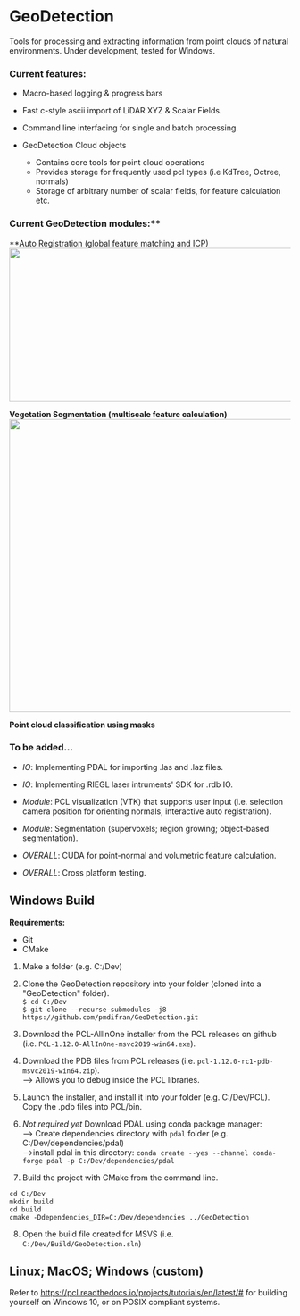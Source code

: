 # GeoDetection
Tools for processing and extracting information from point clouds of natural environments. Under development, tested for Windows. 

### Current features:
- Macro-based logging & progress bars
- Fast c-style ascii import of LiDAR XYZ & Scalar Fields.
- Command line interfacing for single and batch processing.

- GeoDetection Cloud objects
  - Contains core tools for point cloud operations
  - Provides storage for frequently used pcl types (i.e KdTree, Octree, normals)
  - Storage of arbitrary number of scalar fields, for feature calculation etc. 

### Current GeoDetection modules:**
**Auto Registration (global feature matching and ICP)
<img src="https://user-images.githubusercontent.com/64287741/135674654-be7a1585-3409-4641-b595-2a7715a090cc.PNG" width="1000" height="275">

**Vegetation Segmentation (multiscale feature calculation)**
<img src="https://user-images.githubusercontent.com/64287741/135675257-96e6b762-a54b-4658-861a-d77bd897a8e2.PNG" width="1000" height="525">

**Point cloud classification using masks**

### To be added...
-  _IO_: Implementing PDAL for importing .las and .laz files.
-  _IO_: Implementing RIEGL laser intruments' SDK for .rdb IO.

-  _Module_: PCL visualization (VTK) that supports user input (i.e. selection camera position for orienting normals, interactive auto registration).
-  _Module_: Segmentation (supervoxels; region growing; object-based segmentation).

-  _OVERALL_: CUDA for point-normal and volumetric feature calculation.
-  _OVERALL_: Cross platform testing.

## Windows Build

**Requirements:**
- Git
- CMake

1. Make a folder (e.g. C:/Dev)

2. Clone the GeoDetection repository into your folder (cloned into a "GeoDetection" folder).\
`$ cd C:/Dev`\
`$ git clone --recurse-submodules -j8 https://github.com/pmdifran/GeoDetection.git`

3. Download the PCL-AllInOne installer from the PCL releases on github (i.e. `PCL-1.12.0-AllInOne-msvc2019-win64.exe`).

4. Download the PDB files from PCL releases (i.e. `pcl-1.12.0-rc1-pdb-msvc2019-win64.zip`).\
--> Allows you to debug inside the PCL libraries.

5. Launch the installer, and install it into your folder (e.g. C:/Dev/PCL<version>). Copy the .pdb files into PCL/bin.

6. *Not required yet* Download PDAL using conda package manager:\
--> Create dependencies directory with `pdal` folder (e.g. C:/Dev/dependencies/pdal)\
-->install pdal in this directory: `conda create --yes --channel conda-forge pdal -p C:/Dev/dependencies/pdal`

7. Build the project with CMake from the command line.
```
cd C:/Dev
mkdir build
cd build
cmake -Ddependencies_DIR=C:/Dev/dependencies ../GeoDetection
```

8. Open the build file created for MSVS (i.e. `C:/Dev/Build/GeoDetection.sln`)

## Linux; MacOS; Windows (custom)

Refer to https://pcl.readthedocs.io/projects/tutorials/en/latest/# for building yourself on Windows 10, or on POSIX compliant systems.
